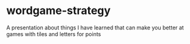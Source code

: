 wordgame-strategy
=================

A presentation about things I have learned that can make you better at games with tiles and letters for points